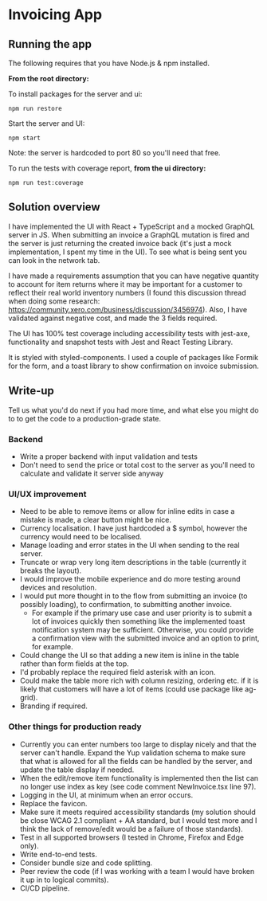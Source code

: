 # Invoicing App

## Running the app
The following requires that you have Node.js & npm installed.

**From the root directory:**

To install packages for the server and ui:
```
npm run restore
```

Start the server and UI:
```
npm start
```

Note: the server is hardcoded to port 80 so you'll need that free.

To run the tests with coverage report, **from the ui directory:**
```
npm run test:coverage
```

## Solution overview
I have implemented the UI with React + TypeScript and a mocked GraphQL server in JS. When submitting an invoice a GraphQL mutation is fired and the server is just returning the created invoice back (it's just a mock implementation, I spent my time in the UI). To see what is being sent you can look in the network tab.

I have made a requirements assumption that you can have negative quantity to account for item returns where it may be important for a customer to reflect their real world inventory numbers (I found this discussion thread when doing some research: https://community.xero.com/business/discussion/3456974). Also, I have validated against negative cost, and made the 3 fields required.

The UI has 100% test coverage including accessibility tests with jest-axe, functionality and snapshot tests with Jest and React Testing Library.

It is styled with styled-components. I used a couple of packages like Formik for the form, and a toast library to show confirmation on invoice submission.

## Write-up
Tell us what you'd do next if you had more time, and what else you might do to to get the code to a production-grade state.

### Backend
- Write a proper backend with input validation and tests
- Don't need to send the price or total cost to the server as you'll need to calculate and validate it server side anyway

### UI/UX improvement
- Need to be able to remove items or allow for inline edits in case a mistake is made, a clear button might be nice.
- Currency localisation. I have just hardcoded a $ symbol, however the currency would need to be localised.
- Manage loading and error states in the UI when sending to the real server.
- Truncate or wrap very long item descriptions in the table (currently it breaks the layout).
- I would improve the mobile experience and do more testing around devices and resolution.
- I would put more thought in to the flow from submitting an invoice (to possibly loading), to confirmation, to submitting another invoice.
    - For example if the primary use case and user priority is to submit a lot of invoices quickly then something like the implemented toast notification system may be sufficient. Otherwise, you could provide a confirmation view with the submitted invoice and an option to print, for example.
- Could change the UI so that adding a new item is inline in the table rather than form fields at the top.
- I'd probably replace the required field asterisk with an icon.
- Could make the table more rich with column resizing, ordering etc. if it is likely that customers will have a lot of items (could use package like ag-grid).
- Branding if required.

### Other things for production ready
- Currently you can enter numbers too large to display nicely and that the server can't handle. Expand the Yup validation schema to make sure that what is allowed for all the fields can be handled by the server, and update the table display if needed.
- When the edit/remove item functionality is implemented then the list can no longer use index as key (see code comment NewInvoice.tsx line 97).
- Logging in the UI, at minimum when an error occurs.
- Replace the favicon.
- Make sure it meets required accessibility standards (my solution should be close WCAG 2.1 compliant + AA standard, but I would test more and I think the lack of remove/edit would be a failure of those standards).
- Test in all supported browsers (I tested in Chrome, Firefox and Edge only).
- Write end-to-end tests.
- Consider bundle size and code splitting.
- Peer review the code (if I was working with a team I would have broken it up in to logical commits).
- CI/CD pipeline.
